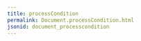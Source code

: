 ```yaml
---
title: processCondition
permalink: Document.processCondition.html
jsonid: document_processcondition
---
```

